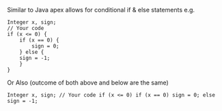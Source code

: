 Similar to Java apex allows for conditional if & else statements e.g.

```apex
Integer x, sign; 
// Your code 
if (x <= 0) { 
	if (x == 0) { 
		sign = 0; 
	} else { 
	sign = -1; 
	} 
}
```

Or Also (outcome of both above and below are the same)

```apex
Integer x, sign; // Your code if (x <= 0) if (x == 0) sign = 0; else sign = -1;
```


